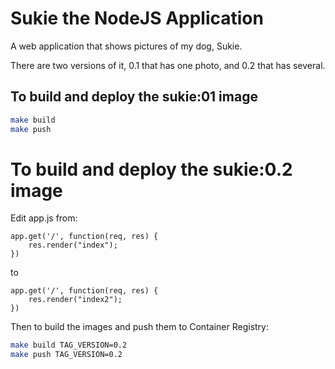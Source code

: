 # Sukie the NodeJS Application

A web application that shows pictures of my dog, Sukie.

There are two versions of it, 0.1 that has one photo, and 0.2 that has several.

## To build and deploy the sukie:01 image

```bash
make build
make push
```

# To build and deploy the sukie:0.2 image

Edit app.js from:

```node
app.get('/', function(req, res) {
    res.render("index");
})
```

to

```node
app.get('/', function(req, res) {
    res.render("index2");
})
```

Then to build the images and push them to Container Registry:

```bash
make build TAG_VERSION=0.2
make push TAG_VERSION=0.2
```